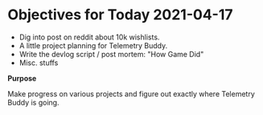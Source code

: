 # Objectives for Today 2021-04-17

- Dig into post on reddit about 10k wishlists.
- A little project planning for Telemetry Buddy.
- Write the devlog script / post mortem: "How Game Did"
- Misc. stuffs

**Purpose**

Make progress on various projects and figure out exactly where Telemetry Buddy is going.
